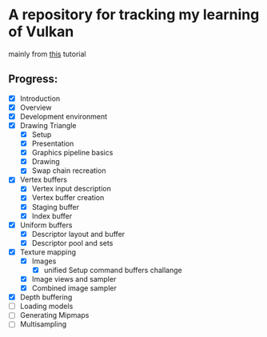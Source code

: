 # A repository for tracking my learning of Vulkan

mainly from [this](https://vulkan-tutorial.com/) tutorial

## Progress:
- [x] Introduction
- [x] Overview
- [x] Development environment
- [x] Drawing Triangle
	- [x] Setup
	- [x] Presentation
	- [x] Graphics pipeline basics
	- [x] Drawing
	- [x] Swap chain recreation
- [x] Vertex buffers
	- [x] Vertex input description
	- [x] Vertex buffer creation
	- [x] Staging buffer
	- [x] Index buffer
- [x] Uniform buffers
	- [x] Descriptor layout and buffer
	- [x] Descriptor pool and sets
- [x] Texture mapping
	- [x] Images
		- [x] unified Setup command buffers challange
	- [x] Image views and sampler
	- [x] Combined image sampler
- [x] Depth buffering
- [ ] Loading models
- [ ] Generating Mipmaps
- [ ] Multisampling